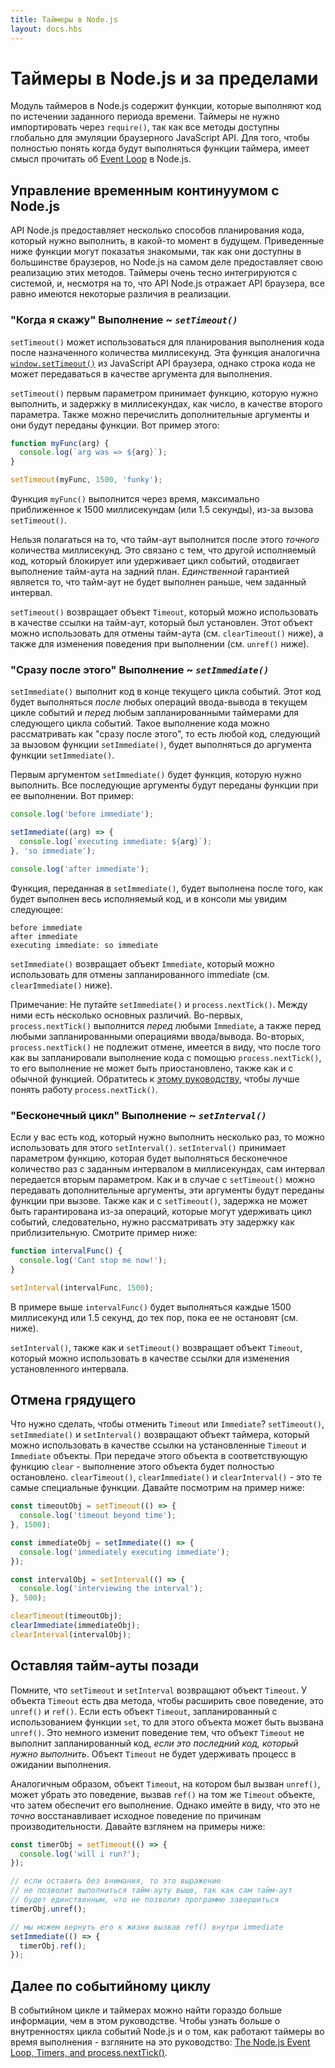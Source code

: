 ```yaml
---
title: Таймеры в Node.js
layout: docs.hbs
---
```


# Таймеры в Node.js и за пределами

Модуль таймеров в Node.js содержит функции, которые выполняют код по истечении
заданного периода времени. Таймеры не нужно импортировать через `require()`, так как
все методы доступны глобально для эмуляции браузерного JavaScript API.
Для того, чтобы полностью понять когда будут выполняться функции таймера, имеет смысл
прочитать об [Event Loop](/en/docs/guides/event-loop-timers-and-nexttick/) в Node.js.

## Управление временным континуумом с Node.js

API Node.js предоставляет несколько способов планирования кода, который нужно
выполнить, в какой-то момент в будущем. Приведенные ниже функции могут показатья знакомыми, так как
они доступны в большинстве браузеров, но Node.js на самом деле предоставляет
свою реализацию этих методов. Таймеры очень тесно интегрируются с системой, и, несмотря на то,
что API Node.js отражает API браузера, все равно имеются некоторые различия в реализации.

### "Когда я скажу" Выполнение ~ *`setTimeout()`*

`setTimeout()` может использоваться для планирования выполнения кода после назначенного
количества миллисекунд. Эта функция аналогична [`window.setTimeout()`](https://developer.mozilla.org/en-US/docs/Web/API/WindowTimers/setTimeout) из JavaScript API браузера, однако строка кода не может передаваться
в качестве аргумента для выполнения.

`setTimeout()` первым параметром принимает функцию, которую нужно выполнить, и задержку в миллисекундах, 
как число, в качестве второго параметра. Также можно перечислить дополнительные аргументы и они
будут переданы функции. Вот пример этого:

```js
function myFunc(arg) {
  console.log(`arg was => ${arg}`);
}

setTimeout(myFunc, 1500, 'funky');
```

Функция `myFunc()` выполнится через время, максимально приближенное к
1500 миллисекундам (или 1.5 секунды), из-за вызова `setTimeout()`.

Нельзя полагаться на то, что тайм-аут выполнится после этого *точного* количества миллисекунд.
Это связано с тем, что другой исполняемый код, который блокирует или удерживает цикл событий,
отодвигает выполнение тайм-аута на задний план. *Единственной* гарантией является то, что
тайм-аут не будет выполнен раньше, чем заданный интервал.

`setTimeout()` возвращает объект `Timeout`, который можно использовать в качестве ссылки
на тайм-аут, который был установлен. Этот объект можно использовать для отмены тайм-аута (см. `clearTimeout()` ниже), а также для изменения поведения при выполнении (см. `unref()` ниже).

### "Сразу после этого" Выполнение ~ *`setImmediate()`*

`setImmediate()` выполнит код в конце текущего цикла событий.
Этот код будет выполняться *после* любых операций ввода-вывода в текущем цикле событий и
*перед* любым запланированными таймерами для следующего цикла событий. Такое выполнение кода
можно рассматривать как "сразу после этого", то есть любой код, следующий за вызовом
функции `setImmediate()`, будет выполняться до аргумента функции `setImmediate()`.

Первым аргументом `setImmediate()` будет функция, которую нужно выполнить. Все последующие
аргументы будут переданы функции при ее выполнении. Вот пример:

```js
console.log('before immediate');

setImmediate((arg) => {
  console.log(`executing immediate: ${arg}`);
}, 'so immediate');

console.log('after immediate');
```

Функция, переданная в `setImmediate()`, будет выполнена после того,
как будет выполнен весь исполняемый код, и в консоли мы увидим следующее:

```
before immediate
after immediate
executing immediate: so immediate
```

`setImmediate()` возвращает объект `Immediate`, который можно использовать для отмены
запланированного immediate (см. `clearImmediate()` ниже).

Примечание: Не путайте `setImmediate()` и `process.nextTick()`. Между ними есть
несколько основных различий. Во-первых, `process.nextTick()` выполнится *перед* любыми `Immediate`,
а также перед любыми запланированными операциями ввода/вывода. Во-вторых, `process.nextTick()` не подлежит
отмене, имеется в виду, что после того как вы запланировали выполнение кода с помощью `process.nextTick()`,
то его выполнение не может быть приостановлено, также как и с обычной функцией. Обратитесь к
[этому руководству](/en/docs/guides/event-loop-timers-and-nexttick/#process-nexttick), чтобы лучше понять
работу `process.nextTick()`.

### "Бесконечный цикл" Выполнение ~ *`setInterval()`*

Если у вас есть код, который нужно выполнить несколько раз, то можно использовать
для этого `setInterval()`. `setInterval()` принимает параметром функцию, которая будет
выполняться бесконечное количество раз с заданным интервалом в миллисекундах, сам интервал передается
вторым параметром. Как и в случае с `setTimeout()` можно передавать дополнительные аргументы,
эти аргументы будут переданы функции при вызове. Также как и с `setTimeout()`, задержка не может
быть гарантирована из-за операций, которые могут удерживать цикл событий, следовательно, нужно
рассматривать эту задержку как приблизительную. Смотрите пример ниже:

```js
function intervalFunc() {
  console.log('Cant stop me now!');
}

setInterval(intervalFunc, 1500);
```

В примере выше `intervalFunc()` будет выполняться каждые 1500 миллисекунд
или 1.5 секунд, до тех пор, пока ее не остановят (см. ниже).

`setInterval()`, также как и `setTimeout()` возвращает объект `Timeout`, который
можно использовать в качестве ссылки для изменения установленного интервала.

## Отмена грядущего

Что нужно сделать, чтобы отменить `Timeout` или `Immediate`? `setTimeout()`, `setImmediate()` и
`setInterval()` возвращают объект таймера, который можно использовать в качестве ссылки на установленные
`Timeout` и `Immediate` объекты. При передаче этого объекта в соответствующую функцию `clear` - выполнение
этого объекта будет полностью остановлено. `clearTimeout()`, `clearImmediate()` и `clearInterval()` - это те
самые специальные функции. Давайте посмотрим на пример ниже:

```js
const timeoutObj = setTimeout(() => {
  console.log('timeout beyond time');
}, 1500);

const immediateObj = setImmediate(() => {
  console.log('immediately executing immediate');
});

const intervalObj = setInterval(() => {
  console.log('interviewing the interval');
}, 500);

clearTimeout(timeoutObj);
clearImmediate(immediateObj);
clearInterval(intervalObj);
```

## Оставляя тайм-ауты позади

Помните, что `setTimeout` и `setInterval` возвращают объект `Timeout`.
У объекта `Timeout` есть два метода, чтобы расширить свое поведение, это
`unref()` и `ref()`. Если есть объект `Timeout`, запланированный с использованием функции `set`,
то для этого объекта может быть вызвана `unref()`. Это немного изменит поведение тем, что объект
`Timeout` не выполнит запланированный код, *если это последний код, который нужно выполнить*. Объект `Timeout`
не будет удерживать процесс в ожидании выполнения.

Аналогичным образом, объект `Timeout`, на котором был вызван `unref()`,
может убрать это поведение, вызвав `ref()` на том же `Timeout` объекте, что затем
обеспечит его выполнение. Однако имейте в виду, что это не *точно* восстанавливает
исходное поведение по причинам производительности. Давайте взглянем на примеры ниже:

```js
const timerObj = setTimeout(() => {
  console.log('will i run?');
});

// если оставить без внимания, то это выражение
// не позволит выполниться тайм-ауту выше, так как сам тайм-аут
// будет единственным, что не позволит программе завершиться
timerObj.unref();

// мы можем вернуть его к жизни вызвав ref() внутри immediate
setImmediate(() => {
  timerObj.ref();
});
```

## Далее по событийному циклу

В событийном цикле и таймерах можно найти гораздо больше информации, чем в
этом руководстве. Чтобы узнать больше о внутренностях цикла событий Node.js и о том,
как работают таймеры во время выполнения - взгляните на это руководство: [The Node.js Event Loop, Timers, and process.nextTick()](/en/docs/guides/event-loop-timers-and-nexttick/).
